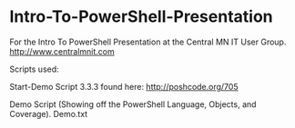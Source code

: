 Intro-To-PowerShell-Presentation
================================

For the Intro To PowerShell Presentation at the Central MN IT User Group.
http://www.centralmnit.com


Scripts used:

Start-Demo Script 3.3.3 found here:
http://poshcode.org/705

Demo Script (Showing off the PowerShell Language, Objects, and Coverage).
Demo.txt